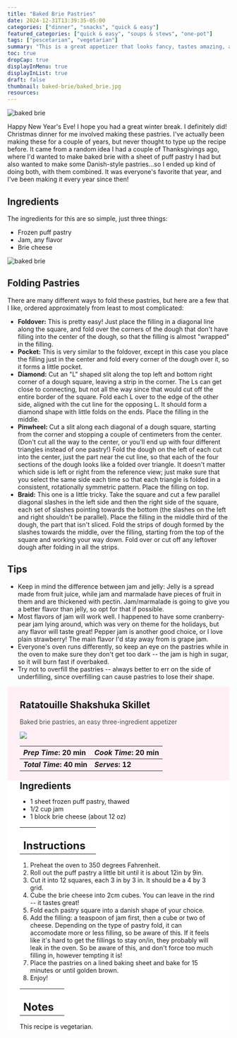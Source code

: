 ```yaml
---
title: "Baked Brie Pastries"
date: 2024-12-31T13:39:35-05:00
categories: ["dinner", "snacks", "quick & easy"]
featured_categories: ["quick & easy", "soups & stews", "one-pot"]
tags: ["pescetarian", "vegetarian"]
summary: "This is a great appetizer that looks fancy, tastes amazing, and is actually very simple to make! It's a riff on Baked Brie, which is a common holiday appetizer, but redesigned to be in the form of shareable pastries."
toc: true
dropCap: true
displayInMenu: true
displayInList: true
draft: false
thumbnail: baked-brie/baked_brie.jpg
resources:
---
```


![baked brie](../../baked-brie/baked_brie.jpg)

Happy New Year's Eve! I hope you had a great winter break. I definitely did! Christmas dinner for me involved making these pastries. I've actually been making these for a couple of years, but never thought to type up the recipe before. It came from a random idea I had a couple of Thanksgivings ago, where I'd wanted to make baked brie with a sheet of puff pastry I had but also wanted to make some Danish-style pastries...so I ended up kind of doing both, with them combined. It was everyone's favorite that year, and I've been making it every year since then!

## Ingredients

The ingredients for this are so simple, just three things:

- Frozen puff pastry
- Jam, any flavor
- Brie cheese

![baked brie](../../baked-brie/baked_brie_progress.jpg)

## Folding Pastries
There are many different ways to fold these pastries, but here are a few that I like, ordered approximately from least to most complicated:
- **Foldover:** This is pretty easy! Just place the filling in a diagonal line along the square, and fold over the corners of the dough that don't have filling into the center of the dough, so that the filling is almost "wrapped" in the filling. 
- **Pocket:** This is very similar to the foldover, except in this case you place the filling just in the center and fold every corner of the dough over it, so it forms a little pocket.
- **Diamond:** Cut an "L" shaped slit along the top left and bottom right corner of a dough square, leaving a strip in the corner. The Ls can get close to connecting, but not all the way since that would cut off the entire border of the square. Fold each L over to the edge of the other side, aligned with the cut line for the opposing L. It should form a diamond shape with little folds on the ends. Place the filling in the middle.
- **Pinwheel:** Cut a slit along each diagonal of a dough square, starting from the corner and stopping a couple of centimeters from the center. (Don't cut all the way to the center, or you'll end up with four different triangles instead of one pastry!) Fold the dough on the left of each cut into the center, just the part near the cut line, so that each of the four sections of the dough looks like a folded over triangle. It doesn't matter which side is left or right from the reference view; just make sure that you select the same side each time so that each triangle is folded in a consistent, rotationally symmetric pattern. Place the filling on top.
- **Braid:** This one is a little tricky. Take the square and cut a few parallel diagonal slashes in the left side and then the right side of the square, each set of slashes pointing towards the bottom (the slashes on the left and right shouldn't be parallel). Place the filling in the middle third of the dough, the part that isn't sliced. Fold the strips of dough formed by the slashes towards the middle, over the filling, starting from the top of the square and working your way down. Fold over or cut off any leftover dough after folding in all the strips.

## Tips

- Keep in mind the difference between jam and jelly: Jelly is a spread made from fruit juice, while jam and marmalade have pieces of fruit in them and are thickened with pectin. Jam/marmalade is going to give you a better flavor than jelly, so opt for that if possible.
- Most flavors of jam will work well. I happened to have some cranberry-pear jam lying around, which was very on theme for the holidays, but any flavor will taste great! Pepper jam is another good choice, or I love plain strawberry! The main flavor I'd stay away from is grape jam.
- Everyone's oven runs differently, so keep an eye on the pastries while in the oven to make sure they don't get too dark -- the jam is high in sugar, so it will burn fast if overbaked.
- Try not to overfill the pastries -- always better to err on the side of underfilling, since overfilling can cause pastries to lose their shape.

<div style = "background-color: lavenderblush;"  id = "recipe"> 
<div style = "background-color:lavenderblush; padding-left:2em; margin-top:0; margin-bottom:0;">

<div style="display:grid; align-items:start; justify-content:space-between; padding-right:2em" class="grid-cols-2 gap-2 md:gap-4 lg:gap-8 xl:gap-12"><div class = "mb-8"><h2>Ratatouille Shakshuka Skillet</h2><p style = "font-weight: 300;">Baked brie pastries, an easy three-ingredient appetizer</p></div><img src="../../ratatouille-eggs/ratatouille-thumbnail.jpeg"  class="w-full h-auto mx-auto"></div>

| _Prep Time_: 20 min  | _Cook Time_: 20 min  |
| :--- | :--- |
| **_Total Time_: 40 min** | **_Serves_: 12**  |

</div>
<div style="background-color: white; padding-left:2em; padding-right:2em; border-width:3px; border-color:lavenderblush; margin-top:0;">
 <div><h2 style = "margin-top:1em; margin-bottom:0;" >Ingredients</h2></div>

- 1 sheet frozen puff pastry, thawed
- 1/2 cup jam
- 1 block brie cheese (about 12 oz)

|   |    |
| :--- | :--- |
| <div><h2 style = "margin-top:1em; margin-bottom:0;" >Instructions</h2></div>|   |

1. Preheat the oven to 350 degrees Fahrenheit.
2. Roll out the puff pastry a little bit until it is about 12in by 9in. 
3. Cut it into 12 squares, each 3 in by 3 in. It should be a 4 by 3 grid.
4. Cube the brie cheese into 2cm cubes. You can leave in the rind -- it tastes great!
5. Fold each pastry square into a danish shape of your choice. 
6. Add the filling: a teaspoon of jam first, then a cube or two of cheese. Depending on the type of pastry fold, it can accomodate more or less filling, so be aware of this. If it feels like it's hard to get the fillings to stay on/in, they probably will leak in the oven. So be aware of this, and don't force too much filling in, however tempting it is!
7. Place the pastries on a lined baking sheet and bake for 15 minutes or until golden brown.
8. Enjoy!

|   |    |
| :--- | :--- |
| <div><h2 style = "margin-top:1em; margin-bottom:0;" >Notes</h2></div>|   |

This recipe is vegetarian.

</div>
</div>
